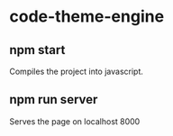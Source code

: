 # code-theme-engine

## npm start
Compiles the project into javascript.

## npm run server
Serves the page on localhost 8000